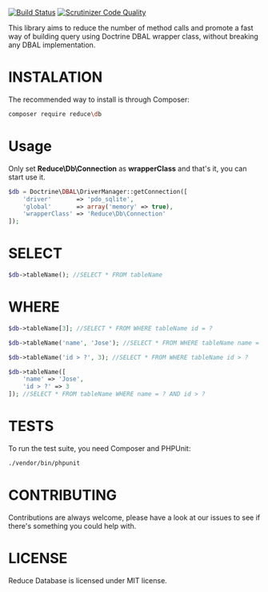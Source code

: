 [![Build Status](https://travis-ci.org/ReducePHP/Database.svg?branch=master)](https://travis-ci.org/ReducePHP/Database)
[![Scrutinizer Code Quality](https://scrutinizer-ci.com/g/ReducePHP/Database/badges/quality-score.png?b=master)](https://scrutinizer-ci.com/g/ReducePHP/Database/?branch=master)

This library aims to reduce the number of method calls and promote a fast way of building query using Doctrine DBAL wrapper class, without breaking any DBAL implementation.


INSTALATION
=========

The recommended way to install is through Composer:

```bash
composer require reduce\db
```

Usage
==========

Only set **Reduce\Db\Connection** as **wrapperClass** and that's it, you can start use it.

```php
$db = Doctrine\DBAL\DriverManager::getConnection([
    'driver'       => 'pdo_sqlite',
    'global'       => array('memory' => true),
    'wrapperClass' => 'Reduce\Db\Connection'
]);
```

SELECT
=========

```php
$db->tableName(); //SELECT * FROM tableName

```

WHERE
=========

```php
$db->tableName[3]; //SELECT * FROM WHERE tableName id = ?

```

```php
$db->tableName('name', 'Jose'); //SELECT * FROM WHERE tableName name = ?

```

```php
$db->tableName('id > ?', 3); //SELECT * FROM WHERE tableName id > ?

```

```php
$db->tableName([
    'name' => 'Jose', 
    'id > ?' => 3
]); //SELECT * FROM tableName WHERE name = ? AND id > ?

```

TESTS
=========

To run the test suite, you need Composer and PHPUnit:

```bash
./vendor/bin/phpunit
```

CONTRIBUTING
=========

Contributions are always welcome, please have a look at our issues to see if there's something you could help with.

LICENSE
=========

Reduce Database is licensed under MIT license.